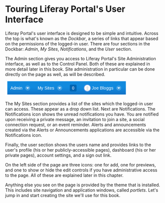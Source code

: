 # Touring Liferay Portal's User Interface 

Liferay Portal's user interface is designed to be simple and intuitive. Across
the top is what's known as the *Dockbar*, a series of links that appear based on
the permissions of the logged-in user. There are four sections in the Dockbar:
*Admin*, *My Sites*, *Notifications*, and the *User* section. 

The Admin section gives you access to Liferay Portal's Site Administration
interface, as well as to the Control Panel. Both of these are explained in more
detail later in this book. Site administration in particular can be done
directly on the page as well, as will be described. 

![Figure 2.1: The Dockbar provides convenient access to Liferay Portal's functions.](../../images/dockbar.png)


The My Sites section provides a list of the sites which the logged-in user can
access. These appear as a drop down list. Next are Notifications. The
Notifications icon shows the unread notifications you have. You are
notified upon receiving a private message, an invitation to join a site, a
social connection request, or an event reminder. Alerts and announcements
created via the Alerts or Announcements applications are accessible via the
Notifications icon.

Finally, the user section shows the users name and provides links to the user's
profile (his or her publicly-accessible pages), dashboard (his or her private
pages), account settings, and a sign out link. 

On the left side of the page are three icons: one for add, one for previews, and
one to show or hide the edit controls if you have administrative access to the
page. All of these are explained later in this chapter. 

Anything else you see on the page is provided by the theme that is installed.
This includes site navigation and application windows, called *portlets*. Let's
jump in and start creating the site we'll use for this book. 
